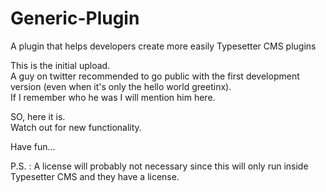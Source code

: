 # Generic-Plugin
A plugin that helps developers create more easily Typesetter CMS plugins 

This is the initial upload.  
A guy on twitter recommended to go public with the first development version (even when it's only the hello world greetinx).  
If I remember who he was I will mention him here.

SO, here it is.  
Watch out for new functionality.

Have fun…

P.S. : A license will probably not necessary since this will only run inside Typesetter CMS and they have a license.
